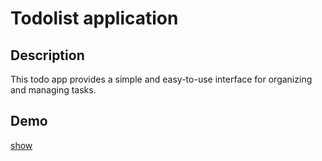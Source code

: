 # Todolist application
## Description
This todo app provides a simple and easy-to-use interface for organizing and managing tasks.
## Demo
[show](https://sanyalu.github.io/todolist-incubator)
